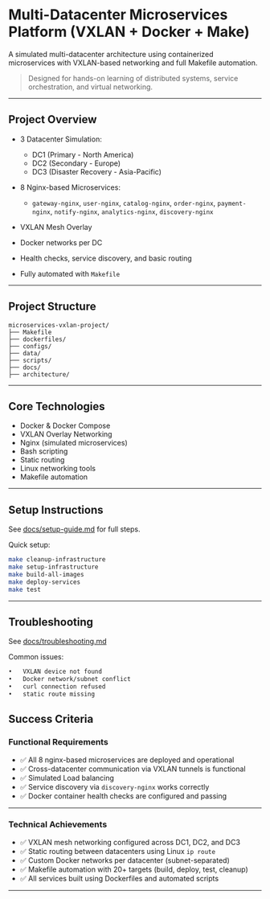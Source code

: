 # Multi-Datacenter Microservices Platform (VXLAN + Docker + Make)

A simulated multi-datacenter architecture using containerized microservices with VXLAN-based networking and full Makefile automation.

> Designed for hands-on learning of distributed systems, service orchestration, and virtual networking.

---

## Project Overview

- 3 Datacenter Simulation:
  - DC1 (Primary - North America)
  - DC2 (Secondary - Europe)
  - DC3 (Disaster Recovery - Asia-Pacific)

- 8 Nginx-based Microservices:
  - `gateway-nginx`, `user-nginx`, `catalog-nginx`, `order-nginx`, `payment-nginx`, `notify-nginx`, `analytics-nginx`, `discovery-nginx`

- VXLAN Mesh Overlay
- Docker networks per DC
- Health checks, service discovery, and basic routing
- Fully automated with `Makefile`

---

## Project Structure
```
microservices-vxlan-project/
├── Makefile
├── dockerfiles/
├── configs/
├── data/
├── scripts/
├── docs/
├── architecture/
```
---

## Core Technologies

- Docker & Docker Compose
- VXLAN Overlay Networking
- Nginx (simulated microservices)
- Bash scripting
- Static routing
- Linux networking tools
- Makefile automation

---

## Setup Instructions

See [docs/setup-guide.md](docs/setup-guide.md) for full steps.

Quick setup:

```bash
make cleanup-infrastructure
make setup-infrastructure
make build-all-images
make deploy-services
make test
```
---
## Troubleshooting

See [docs/troubleshooting.md](docs/troubleshooting.md) 

Common issues:

```bash
•	VXLAN device not found
•	Docker network/subnet conflict
•	curl connection refused
•	static route missing
```

## Success Criteria

### Functional Requirements
- ✅ All 8 nginx-based microservices are deployed and operational
- ✅ Cross-datacenter communication via VXLAN tunnels is functional
- ✅ Simulated Load balancing 
- ✅ Service discovery via `discovery-nginx` works correctly
- ✅ Docker container health checks are configured and passing

---

### Technical Achievements

- ✅ VXLAN mesh networking configured across DC1, DC2, and DC3
- ✅ Static routing between datacenters using Linux `ip route`
- ✅ Custom Docker networks per datacenter (subnet-separated)
- ✅ Makefile automation with 20+ targets (build, deploy, test, cleanup)
- ✅ All services built using Dockerfiles and automated scripts
---
